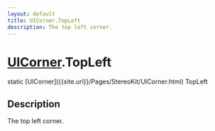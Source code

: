 ```yaml
---
layout: default
title: UICorner.TopLeft
description: The top left corner.
---
```

# [UICorner]({{site.url}}/Pages/StereoKit/UICorner.html).TopLeft

<div class='signature' markdown='1'>
static [UICorner]({{site.url}}/Pages/StereoKit/UICorner.html) TopLeft
</div>

## Description
The top left corner.

